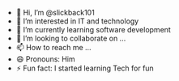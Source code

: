 - 👋 Hi, I’m @slickback101
- 👀 I’m interested in IT and technology
- 🌱 I’m currently learning software development
- 💞️ I’m looking to collaborate on ...
- 📫 How to reach me ...
- 😄 Pronouns: Him
- ⚡ Fun fact: I started learning Tech for fun

<!---
slickback101/slickback101 is a ✨ special ✨ repository because its `README.md` (this file) appears on your GitHub profile.
You can click the Preview link to take a look at your changes.
--->
